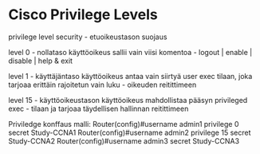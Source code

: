 # Cisco Privilege Levels 

privilege level security - etuoikeustason suojaus

level 0 - nollataso käyttöoikeus sallii vain viisi komentoa - logout | enable | disable | help & exit

level 1 - käyttäjäntaso käyttöoikeus antaa vain siirtyä user exec tilaan,
joka tarjoaa erittäin rajoitetun vain luku - oikeuden reitittimeen

level 15 - käyttöoikeustason käyttöoikeus mahdollistaa pääsyn privileged exec - tilaan
ja tarjoaa täydellisen hallinnan reitittimeen

Priviledge konffaus malli:
Router(config)#username admin1 privilege 0 secret Study-CCNA1
Router(config)#username admin2 privilege 15 secret Study-CCNA2
Router(config)#username admin3 secret Study-CCNA3

